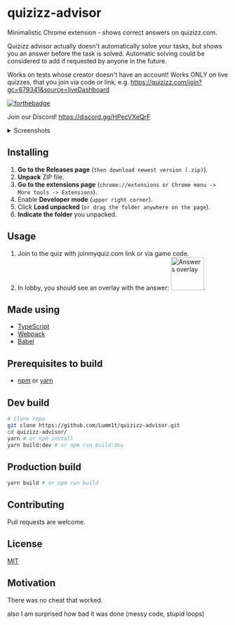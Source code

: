 # quizizz-advisor

Minimalistic Chrome extension - shows correct answers on quizizz.com.

Quizizz advisor actually doesn't automatically solve your tasks, but shows you an answer before the task is solved. Automatic solving could be considered to add if requested by anyone in the future.

Works on tests whose creator doesn't have an account!
Works ONLY on live quizzes, that you join via code or link, e.g. https://quizizz.com/join?gc=679341&source=liveDashboard

[![forthebadge](https://forthebadge.com/images/badges/made-with-typescript.svg)](https://forthebadge.com)

Join our Discord! https://discord.gg/HPecVXeQrF

<details>
  <summary>Screenshots</summary>

###### \*click for larger size\*

##### Single choice
[<img width="400" src="https://i.imgur.com/mnKAkVl.png" alt="Single choice">](https://i.imgur.com/mnKAkVl.png)

##### Multiple choice
[<img width="400" src="https://i.imgur.com/Ok5021c.png" alt="Multiple choice">](https://i.imgur.com/Ok5021c.png)

##### Text input response
[<img width="400" src="https://i.imgur.com/xkviL2x.png" alt="Text input response">](https://i.imgur.com/xkviL2x.png)

</details>

## Installing

1. **Go to the Releases page** (`then download newest version (.zip)`).
2. **Unpack** ZIP file.
3. **Go to the extensions page** (`chrome://extensions or Chrome menu -> More tools -> Extensions`).
4. Enable **Developer mode** (`upper right corner`).
5. Click **Load unpacked** (`or drag the folder anywhere on the page`).
6. **Indicate the folder** you unpacked.

## Usage
1. Join to the quiz with joinmyquiz.com link or via game code.
2. In lobby, you should see an overlay with the answer:
[<img width="75" src="https://i.imgur.com/svLjTi5.png" alt="Answers overlay">](https://i.imgur.com/svLjTi5.png).

## Made using

- [TypeScript](https://www.typescriptlang.org/)
- [Webpack](https://webpack.js.org/)
- [Babel](https://babeljs.io/)

## Prerequisites to build

- [npm](https://www.npmjs.com/) or [yarn](https://yarnpkg.com/lang/en/)

## Dev build

```bash
# Clone repo
git clone https://github.com/Lumm1t/quizizz-advisor.git
cd quizizz-advisor/
yarn # or npm install
yarn build:dev # or npm run build:dev
```

## Production build

```bash
yarn build # or npm run build
```

## Contributing

Pull requests are welcome.

## License

[MIT](https://choosealicense.com/licenses/mit/)

## Motivation

There was no cheat that worked.

also I am surprised how bad it was done (messy code, stupid loops)
